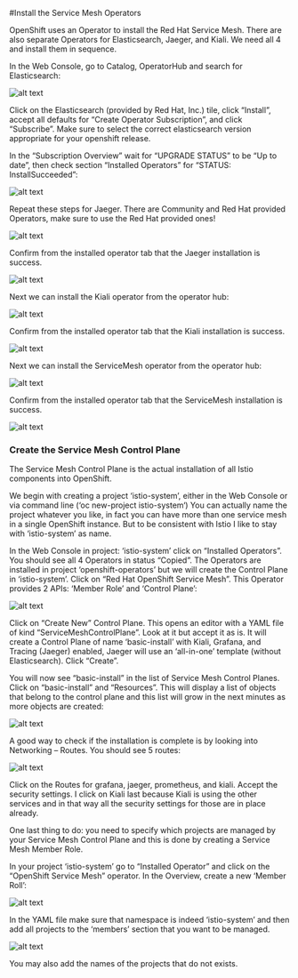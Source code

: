 #Install the Service Mesh Operators

OpenShift uses an Operator to install the Red Hat Service Mesh. There are also separate Operators for Elasticsearch, Jaeger, and Kiali. We need all 4 and install them in sequence.

In the Web Console, go to Catalog, OperatorHub and search for Elasticsearch:

![alt text](Images/elasticsearch-operator-install.png?raw=true "Elasticsearch Operator")

Click on the Elasticsearch (provided by Red Hat, Inc.) tile, click “Install”, accept all defaults for “Create Operator Subscription”, and click “Subscribe”. Make sure to select the correct elasticsearch version appropriate for your openshift release. 

In the “Subscription Overview” wait for “UPGRADE STATUS” to be “Up to date”, then check section “Installed Operators” for “STATUS: InstallSucceeded”:

![alt text](Images/elasticsearch-install-success.png?raw=true "Elasticsearch Operator Success")

Repeat these steps for Jaeger. There are Community and Red Hat provided Operators, make sure to use the Red Hat provided ones!

![alt text](Images/elasticsearch-operator-install.png?raw=true "Jaeger Operator")

Confirm from the installed operator tab that the Jaeger installation is success.

![alt text](Images/elasticsearch-install-success.png?raw=true "Jaeger Operator Success")

Next we can install the Kiali operator from the operator hub:

![alt text](Images/kiali-operator-install.png?raw=true "Kiali Operator")

Confirm from the installed operator tab that the Kiali installation is success.

![alt text](Images/kiali-install-success.png?raw=true "Kiali Operator Success")

Next we can install the ServiceMesh operator from the operator hub:

![alt text](Images/servicemesh-operator-install.png?raw=true "ServiceMesh Operator")

Confirm from the installed operator tab that the ServiceMesh installation is success.

![alt text](Images/servicemesh-install-success.png?raw=true "ServiceMesh Operator Success")

### Create the Service Mesh Control Plane

The Service Mesh Control Plane is the actual installation of all Istio components into OpenShift.

We begin with creating a project ‘istio-system’, either in the Web Console or via command line (‘oc new-project istio-system‘) You can actually name the project whatever you like, in fact you can have more than one service mesh in a single OpenShift instance. But to be consistent with Istio I like to stay with ‘istio-system’ as name.

In the Web Console in project: ‘istio-system’ click on “Installed Operators”. You should see all 4 Operators in status “Copied”. The Operators are installed in project ‘openshift-operators’ but we will create the Control Plane in ‘istio-system’. Click on “Red Hat OpenShift Service Mesh”. This Operator provides 2 APIs: ‘Member Role’ and ‘Control Plane’:

![alt text](Images/servicemesh-controlplane.png?raw=true "Control Plane")

Click on “Create New” Control Plane. This opens an editor with a YAML file of kind “ServiceMeshControlPlane”. Look at it but accept it as is. It will create a Control Plane of name ‘basic-install’ with Kiali, Grafana, and Tracing (Jaeger) enabled, Jaeger will use an ‘all-in-one’ template (without Elasticsearch). Click “Create”.

You will now see “basic-install” in the list of Service Mesh Control Planes. Click on “basic-install” and “Resources”. This will display a list of objects that belong to the control plane and this list will grow in the next minutes as more objects are created:

![alt text](Images/controlplane-resources.png?raw=true "ControlPlane Resources")

A good way to check if the installation is complete is by looking into Networking – Routes. You should see 5 routes:

![alt text](Images/servicemesh-routes.png?raw=true "ControlPlane Routes")

Click on the Routes for grafana, jaeger, prometheus, and kiali. Accept the security settings. I click on Kiali last because Kiali is using the other services and in that way all the security settings for those are in place already.

One last thing to do: you need to specify which projects are managed by your Service Mesh Control Plane and this is done by creating a Service Mesh Member Role.

In your project ‘istio-system’ go to “Installed Operator” and click on the “OpenShift Service Mesh” operator. In the Overview, create a new ‘Member Roll’:

![alt text](Images/servicemesh-member-roll.png?raw=true "ServiceMesh Member Roll")

In the YAML file make sure that namespace is indeed ‘istio-system’ and then add all projects to the ‘members’ section that you want to be managed.

![alt text](Images/member-roll-projects.png?raw=true "Member Roll Projects")

You may also add the names of the projects that do not exists. 






